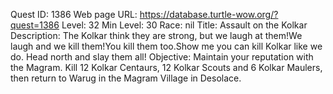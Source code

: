 Quest ID: 1386
Web page URL: https://database.turtle-wow.org/?quest=1386
Level: 32
Min Level: 30
Race: nil
Title: Assault on the Kolkar
Description: The Kolkar think they are strong, but we laugh at them!We laugh and we kill them!You kill them too.Show me you can kill Kolkar like we do. Head north and slay them all!
Objective: Maintain your reputation with the Magram. Kill 12 Kolkar Centaurs, 12 Kolkar Scouts and 6 Kolkar Maulers, then return to Warug in the Magram Village in Desolace.
